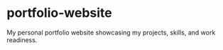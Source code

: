 # portfolio-website
My personal portfolio website showcasing my projects, skills, and work readiness.
